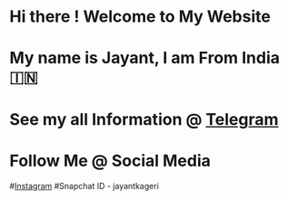 # Hi there ! Welcome to My Website
# My name is Jayant, I am From India 🇮🇳
# See my all Information @ [Telegram](t.me/Know_About_Your_Dad)
# Follow Me @ Social Media
  #[Instagram](instagram.com/jayantkageri)
  #Snapchat ID - jayantkageri
